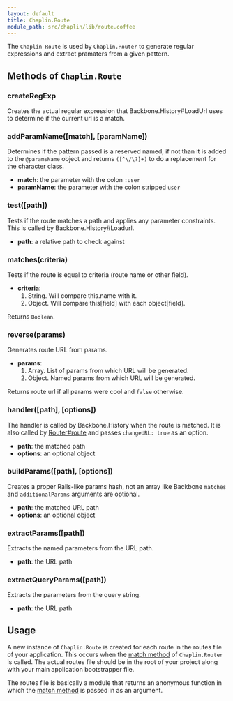 ```yaml
---
layout: default
title: Chaplin.Route
module_path: src/chaplin/lib/route.coffee
---
```


The `Chaplin Route` is used by `Chaplin.Router` to generate regular expressions and extract pramaters from a given pattern.

## Methods of `Chaplin.Route`

### createRegExp
Creates the actual regular expression that Backbone.History#LoadUrl uses to determine if the current url is a match.

### addParamName([match], [paramName])
Determines if the pattern passed is a reserved named, if not than it is added to the `@paramsName` object and returns `([^\/\?]+)` to do a replacement for the character class.

* **match**: the parameter with the colon `:user`
* **paramName**: the parameter with the colon stripped `user`

### test([path])
Tests if the route matches a path and applies any parameter constraints.  This is called by Backbone.History#Loadurl.

* **path**: a relative path to check against

### matches(criteria)
Tests if the route is equal to criteria (route name or other field).

* **criteria**:
    1. String. Will compare this.name with it.
    2. Object. Will compare this[field] with each object[field].

Returns `Boolean`.

### reverse(params)
Generates route URL from params.

* **params**:
    1. Array. List of params from which URL will be generated.
    2. Object. Named params from which URL will be generated.

Returns route url if all params were cool and `false` otherwise.

### handler([path], [options])
The handler is called by Backbone.History when the route is matched.  It is also called by [Router#route](./chaplin.router.md#routepath) and passes `changeURL: true` as an option.

* **path**: the matched path
* **options**: an optional object

### buildParams([path], [options])
Creates a proper Rails-like params hash, not an array like Backbone `matches` and `additionalParams` arguments are optional.

* **path**: the matched URL path
* **options**: an optional object

### extractParams([path])
Extracts the named parameters from the URL path.

* **path**: the URL path

### extractQueryParams([path])
Extracts the parameters from the query string.

* **path**: the URL path


## Usage

A new instance of `Chaplin.Route` is created for each route in the routes file of your application.  This occurs when the [match method](./chaplin.router.md#match-pattern-target-options-) of `Chaplin.Router` is called. The actual routes file should be in the root of your project along with your main application bootstrapper file.

The routes file is basically a module that returns an anonymous function in which the [match method](./chaplin.router.md#match-pattern-target-options-) is passed in as an argument.
